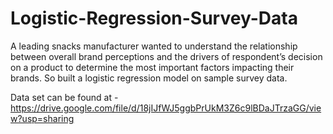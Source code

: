 # Logistic-Regression-Survey-Data


A leading snacks manufacturer wanted to understand the relationship between overall brand perceptions and the drivers of respondent’s decision on a product to determine the most important factors impacting their brands. So built a logistic regression model on sample survey data. 

Data set can be found at -  https://drive.google.com/file/d/18jIJfWJ5ggbPrUkM3Z6c9lBDaJTrzaGG/view?usp=sharing
